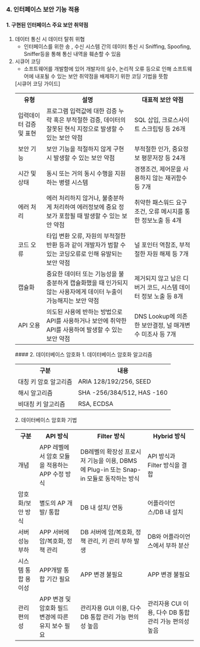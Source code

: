 ### 4. 인터페이스 보안 기능 적용
#### 1. 구현된 인터페이스 주요 보안 취약점
1.  데이터 통신 시 데이터 탈취 위협
    - 인터페이스를 위한 송 , 수신 시스템 간의 데이터 통신 시 Sniffing, Spoofing, Sniffer등을 통해 통신 내역을 훼손할 수 있음
2.  시큐어 코딩
    - 소프트웨어를 개발함에 있어 개발자의 실수, 논리적 오류 등으로 인해 소프트웨어에 내포될 수 있는 보안 취약점을 배제하기 위한 코딩 기법을 뜻함
    <table>
        [시큐어 코딩 가이드]
        <tr>
            <th>유형</th>
            <th>설명</th>
            <th>대표적 보안 약점</th>
        </tr>
        <tr>
            <td>입력데이터 검증 및 표현</td>
            <td>프로그램 입력값에 대한 검증 누락 혹은 부적절한 검증, 데이터의 잘못된 현식 지정으로 발생할 수 있는 보안 약점</td>
            <td>SQL 삽입, 크로스사이트 스크립팅 등 26개</td>
        </tr>
        <tr>
            <td>보안 기능</td>
            <td>보안 기능을 적절하지 않게 구현 시 발생할 수 있는 보안 약점</td>
            <td>부적절한 인가, 중요정보 평문저장 등 24개</td>
        </tr>
        <tr>
            <td>시간 및 상태</td>
            <td>동시 또는 거의 동시 수행을 지원하는 병렬 시스템</td>
            <td>경쟁조건, 제어문을 사용하지 않는 재귀함수 등 7개</td>
        </tr>
        <tr>
            <td>에러 처리</td>
            <td>에러 처리하지 않거나, 불충분하게 처리하여 에러정보에 중요 정보가 포함될 때 발생할 수 있는 보안 약점</td>
            <td>취약한 패스워드 요구 조건, 오류 메시지를 통한 정보노출 등 4개</td>
        </tr>
        <tr>
            <td>코드 오류</td>
            <td>타입 변환 오류, 자원의 부적절한 반환 등과 같이 개발자가 범할 수 있는 코딩오류로 인해 유발되는 보안 약점</td>
            <td>널 포인터 역참조, 부적절한 자원 해제 등 7개</td>
        </tr>
        <tr>
            <td>캡슐화</td>
            <td>중요한 데이터 또는 기능성을 불충분하게 캡슐화했을 때 인가되지 않는 사용자에게 데이터 누출이 가능해지는 보안 약점</td>
            <td>제거되지 않고 남은 디버거 코드, 시스템 데이터 정보 노출 등 8개</td>
        </tr>
        <tr>
            <td>API 오용</td>
            <td>의도된 사용에 반하는 방법으로 API를 사용하거나 보안에 취약한 API를 사용하여 발생할 수 있는 보안 약점</td>
            <td>DNS Lookup에 의존한 보안결정, 널 매개변수 미조사 등 7개</td>
        </tr>
    </table>
    #### 2. 데이터베이스 암호화
    1. 데이터베이스 암호화 알고리즘
        <table>
            <tr>
                <th>구분</th>
                <th>내용</th>
            </tr>
            <tr>
                <td>대칭 키 암호 알고리즘</td>
                <td>ARIA 128/192/256, SEED</td>
            </tr>
            <tr>
                <td>해시 알고리즘</td>
                <td>SHA -256/384/512, HAS -160</td>
            </tr>
            <tr>
                <td>비대칭 키 알고리즘</td>
                <td>RSA, ECDSA</td>
            </tr>
        </table>
    2. 데이터베이스 암호화 기법
        <table>
            <tr>
                <th>구분</th>
                <th>API 방식</th>
                <th>Filter 방식</th>
                <th>Hybrid 방식</th>
            </tr>
            <tr>
                <td>개념</td>
                <td>APP 레벨에서 암호 모듈을 적용하는 APP 수정 방식</td>
                <td>DB레벨의 확장성 프로시저 기능을 이용, DBMS에 Plug-in 또는 Snap-in 모듈로 동작하는 방식</td>
                <td>API 방식과 Filter 방식을 결합</td>
            </tr>
            <tr>
                <td>암호화/보안 방식</td>
                <td>별도의 AP 개발/ 통합</td>
                <td>DB 내 설치/ 연동</td>
                <td>어플라이언스/DB 내 설치</td>
            </tr>
            <tr>
                <td>서버 성능 부하</td>
                <td>APP 서버에 암/복호화, 정책 관리</td>
                <td>DB 서버에 암/복호화, 정책 관리, 키 관리 부하 발생</td>
                <td>DB와 어플라이언스에서 부하 분산</td>
            </tr>
            <tr>
                <td>시스템 통합 용이성</td>
                <td>APP개발 통합 기간 필요</td>
                <td>APP 변경 불필요</td>
                <td>APP 변경 불필요</td>
            </tr>
            <tr>
                <td>관리 편의성</td>
                <td>APP 변경 및 암호화 필드 변경에 따른 유지 보수 필요</td>
                <td>관리자용 GUI 이용, 다수 DB 통합 관리 가능 편의성 높음</td>
                <td>관리자용 CUI 이용, 다수 DB 통합 관리 가능 편의성 높음</td>
            </tr>
        </table>